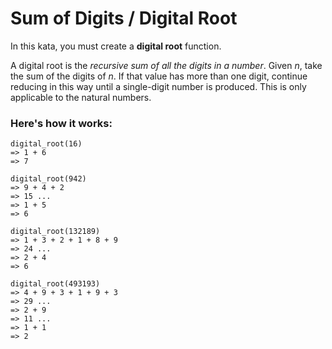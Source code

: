 # Sum of Digits / Digital Root
In this kata, you must create a **digital root** function.

A digital root is the _recursive sum of all the digits in a number_. Given _n_, take the sum of the digits of _n_. If that value has more than one digit, continue reducing in this way until a single-digit number is produced. This is only applicable to the natural numbers.

### Here's how it works:
```
digital_root(16)
=> 1 + 6
=> 7

digital_root(942)
=> 9 + 4 + 2
=> 15 ...
=> 1 + 5
=> 6

digital_root(132189)
=> 1 + 3 + 2 + 1 + 8 + 9
=> 24 ...
=> 2 + 4
=> 6

digital_root(493193)
=> 4 + 9 + 3 + 1 + 9 + 3
=> 29 ...
=> 2 + 9
=> 11 ...
=> 1 + 1
=> 2
```